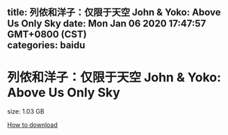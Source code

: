 
title: 列侬和洋子：仅限于天空 John & Yoko: Above Us Only Sky
date: Mon Jan 06 2020 17:47:57 GMT+0800 (CST)    
categories: baidu
---

# 列侬和洋子：仅限于天空 John & Yoko: Above Us Only Sky
size: 1.03 GB
 
 

[How to download](https://bpcam.bemobtrk.com/go/2ceec3aa-1ca2-46d6-b9ff-aaa5c184517c?jno=1628)